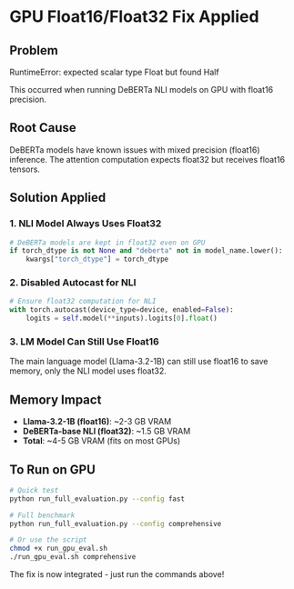 # GPU Float16/Float32 Fix Applied

## Problem
RuntimeError: expected scalar type Float but found Half

This occurred when running DeBERTa NLI models on GPU with float16 precision.

## Root Cause
DeBERTa models have known issues with mixed precision (float16) inference. The attention computation expects float32 but receives float16 tensors.

## Solution Applied

### 1. NLI Model Always Uses Float32
```python
# DeBERTa models are kept in float32 even on GPU
if torch_dtype is not None and "deberta" not in model_name.lower():
    kwargs["torch_dtype"] = torch_dtype
```

### 2. Disabled Autocast for NLI
```python
# Ensure float32 computation for NLI
with torch.autocast(device_type=device, enabled=False):
    logits = self.model(**inputs).logits[0].float()
```

### 3. LM Model Can Still Use Float16
The main language model (Llama-3.2-1B) can still use float16 to save memory, only the NLI model uses float32.

## Memory Impact
- **Llama-3.2-1B (float16)**: ~2-3 GB VRAM
- **DeBERTa-base NLI (float32)**: ~1.5 GB VRAM
- **Total**: ~4-5 GB VRAM (fits on most GPUs)

## To Run on GPU

```bash
# Quick test
python run_full_evaluation.py --config fast

# Full benchmark
python run_full_evaluation.py --config comprehensive

# Or use the script
chmod +x run_gpu_eval.sh
./run_gpu_eval.sh comprehensive
```

The fix is now integrated - just run the commands above! 